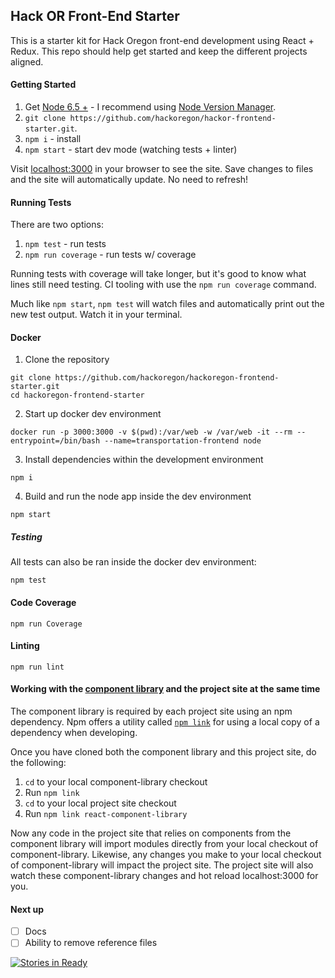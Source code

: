 ## Hack OR Front-End Starter

This is a starter kit for Hack Oregon front-end development using React + Redux.
This repo should help get started and keep the different projects aligned.

#### Getting Started
1. Get [Node 6.5 +](https://nodejs.org) - I recommend using [Node Version Manager](https://github.com/creationix/nvm).
2. `git clone https://github.com/hackoregon/hackor-frontend-starter.git`.
3. `npm i` - install
4. `npm start` - start dev mode (watching tests + linter)

Visit [localhost:3000](http://localhost:3000) in your browser to see the site.
Save changes to files and the site will automatically update. No need to refresh!

#### Running Tests

There are two options:

1. `npm test` - run tests
2. `npm run coverage` - run tests w/ coverage

Running tests with coverage will take longer, but it's good to know what lines still need testing. CI tooling with use the `npm run coverage` command.

Much like `npm start`, `npm test` will watch files and automatically print out the new test output. Watch it in your terminal.

#### Docker
1. Clone the repository
```
git clone https://github.com/hackoregon/hackoregon-frontend-starter.git
cd hackoregon-frontend-starter
```


2. Start up docker dev environment
```
docker run -p 3000:3000 -v $(pwd):/var/web -w /var/web -it --rm --entrypoint=/bin/bash --name=transportation-frontend node
```

3. Install dependencies within the development environment
```
npm i
```

4. Build and run the node app inside the dev environment
```
npm start
```
##### Testing
All tests can also be ran inside the docker dev environment:
```
npm test
```
#### Code Coverage
```
npm run Coverage
```

#### Linting
```
npm run lint
```

#### Working with the [component library](https://github.com/hackoregon/component-library) and the project site at the same time

The component library is required by each project site using an npm dependency. Npm offers a utility called [`npm link`](https://docs.npmjs.com/cli/link) for using a local copy of a dependency when developing.

Once you have cloned both the component library and this project site, do the following:

1. `cd` to your local component-library checkout
2. Run `npm link`
3. `cd` to your local project site checkout
4. Run `npm link react-component-library`

Now any code in the project site that relies on components from the component library will import modules directly from your local checkout of component-library. Likewise, any changes you make to your local checkout of component-library will impact the project site. The project site will also watch these component-library changes and hot reload localhost:3000 for you.

#### Next up
- [ ]  Docs
- [ ]  Ability to remove reference files

[![Stories in Ready](https://badge.waffle.io/hackoregon/hackoregon-frontend-starter.png?label=ready&title=Ready)](http://waffle.io/hackoregon/hackoregon-frontend-starter)
